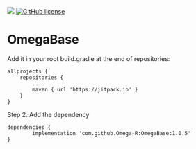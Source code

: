 [![](https://jitpack.io/v/Omega-R/OmegaBase.svg)](https://jitpack.io/#Omega-R/OmegaBase)
[![GitHub license](https://img.shields.io/github/license/mashape/apistatus.svg)](https://opensource.org/licenses/MIT)
# OmegaBase


Add it in your root build.gradle at the end of repositories:

	allprojects {
		repositories {
			...
			maven { url 'https://jitpack.io' }
		}
	}
Step 2. Add the dependency

	dependencies {
	        implementation 'com.github.Omega-R:OmegaBase:1.0.5'
	}
